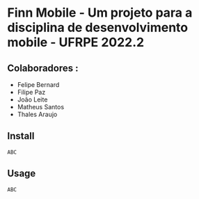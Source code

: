 # Finn Mobile - Um projeto para a disciplina de desenvolvimento mobile - UFRPE 2022.2

## Colaboradores : 
- Felipe Bernard
- Filipe Paz
- João Leite
- Matheus Santos
- Thales Araujo

## Install
    ABC

## Usage 
    ABC
